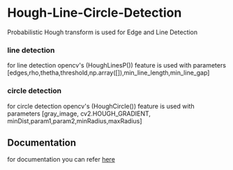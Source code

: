 # Hough-Line-Circle-Detection
Probabilistic Hough transform is used for Edge and Line Detection

### line detection 
for line detection opencv's (HoughLinesP()) feature is used with parameters [edges,rho,thetha,threshold,np.array([]),min_line_length,min_line_gap]

### circle detection
for circle detection opencv's (HoughCircle()) feature is used with parameters [gray_image, cv2.HOUGH_GRADIENT, minDist,param1,param2,minRadius,maxRadius]

## Documentation
for documentation you can refer [here](https://opencv-python-tutroals.readthedocs.io/en/latest/py_tutorials/py_imgproc/py_houghlines/py_houghlines.html)

